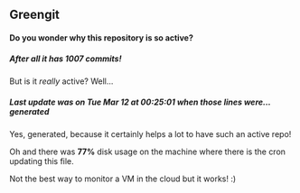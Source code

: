 ## Greengit

#### Do you wonder why this repository is so active?

##### After all it has 1007 commits!

But is it *really* active? Well...

##### Last update was on Tue Mar 12 at 00:25:01 when those lines were... generated

Yes, generated, because it certainly helps a lot to have such an active repo!

Oh and there was **77%** disk usage on the machine
where there is the cron updating this file.

Not the best way to monitor a VM in the cloud but it works! :)
